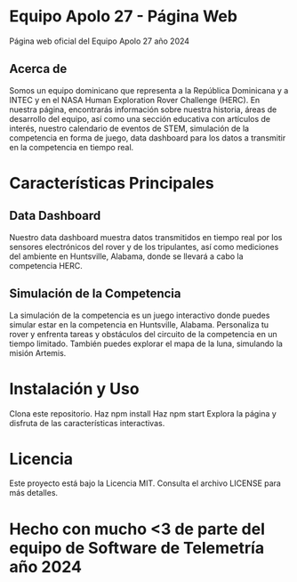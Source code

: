 # Equipo Apolo 27 - Página Web
Página web oficial del Equipo Apolo 27 año 2024

## Acerca de
Somos un equipo dominicano que representa a la República Dominicana y a INTEC y en el NASA Human Exploration Rover Challenge (HERC). En nuestra página, encontrarás información sobre nuestra historia, áreas de desarrollo del equipo, así como una sección educativa con artículos de interés, nuestro calendario de eventos de STEM, simulación de la competencia en forma de juego, data dashboard para los datos a transmitir en la competencia en tiempo real.

# Características Principales
## Data Dashboard
Nuestro data dashboard muestra datos transmitidos en tiempo real por los sensores electrónicos del rover y de los tripulantes, así como mediciones del ambiente en Huntsville, Alabama, donde se llevará a cabo la competencia HERC.

## Simulación de la Competencia
La simulación de la competencia es un juego interactivo donde puedes simular estar en la competencia en Huntsville, Alabama. Personaliza tu rover y enfrenta tareas y obstáculos del circuito de la competencia en un tiempo limitado. También puedes explorar el mapa de la luna, simulando la misión Artemis.

# Instalación y Uso
Clona este repositorio.
Haz npm install
Haz npm start
Explora la página y disfruta de las características interactivas.

# Licencia
Este proyecto está bajo la Licencia MIT. Consulta el archivo LICENSE para más detalles.

# Hecho con mucho <3 de parte del equipo de Software de Telemetría año 2024
